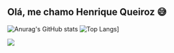 ## Olá, me chamo Henrique Queiroz 😅

![Anurag's GitHub stats](https://github-readme-stats.vercel.app/api?username=henriquequeiroz18&show_icons=true&theme=radical) 
![Top Langs](https://github-readme-stats.vercel.app/api/top-langs/?username=henriqueuqueiroz18&layout=compact)]

<a href="https://github.com/henriquequeiroz18/github-readme-stats">
  <img align="center" src="(https://github-readme-stats.vercel.app/api?username=henriquequeiroz18&show_icons=true&theme=radical)" />
</a>
<a href="https://github.com/henriquequeiroz18/convoychat">
  <img align="center" src="https://github-readme-stats.vercel.app/api/top-langs/?username=anuraghazra&layout=compact)]/>
</a>
